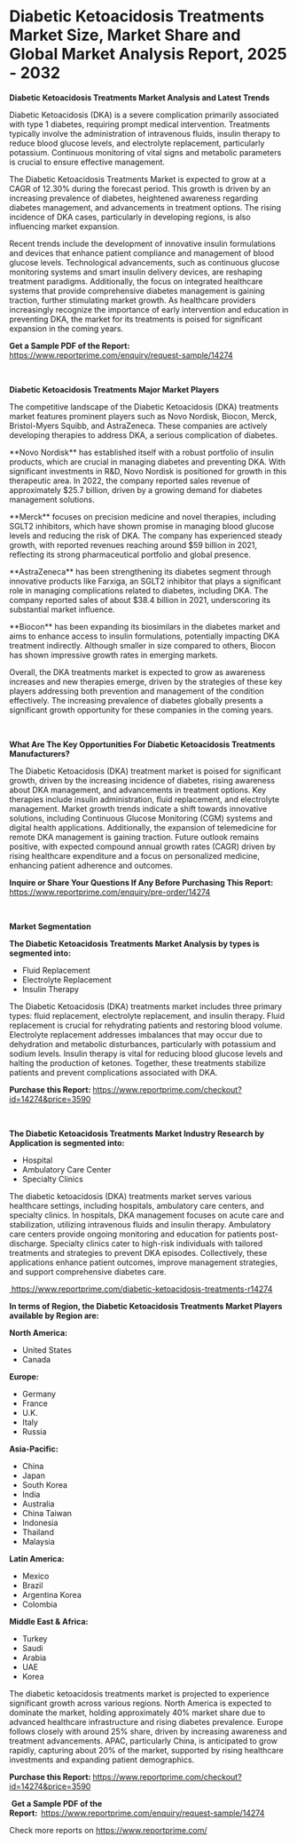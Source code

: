 <p><h1>Diabetic Ketoacidosis Treatments Market Size, Market Share and Global Market Analysis Report, 2025 - 2032</h1></p><p><strong>Diabetic Ketoacidosis Treatments Market Analysis and Latest Trends</strong></p>
<p><p>Diabetic Ketoacidosis (DKA) is a severe complication primarily associated with type 1 diabetes, requiring prompt medical intervention. Treatments typically involve the administration of intravenous fluids, insulin therapy to reduce blood glucose levels, and electrolyte replacement, particularly potassium. Continuous monitoring of vital signs and metabolic parameters is crucial to ensure effective management.</p><p>The Diabetic Ketoacidosis Treatments Market is expected to grow at a CAGR of 12.30% during the forecast period. This growth is driven by an increasing prevalence of diabetes, heightened awareness regarding diabetes management, and advancements in treatment options. The rising incidence of DKA cases, particularly in developing regions, is also influencing market expansion.</p><p>Recent trends include the development of innovative insulin formulations and devices that enhance patient compliance and management of blood glucose levels. Technological advancements, such as continuous glucose monitoring systems and smart insulin delivery devices, are reshaping treatment paradigms. Additionally, the focus on integrated healthcare systems that provide comprehensive diabetes management is gaining traction, further stimulating market growth. As healthcare providers increasingly recognize the importance of early intervention and education in preventing DKA, the market for its treatments is poised for significant expansion in the coming years.</p></p>
<p><strong>Get a Sample PDF of the Report:&nbsp;</strong> <a href="https://www.reportprime.com/enquiry/request-sample/14274?utm_campaign=3573&utm_medium=2&utm_source=Github&utm_content=ia&utm_term=20032025&utm_id=diabetic-ketoacidosis-treatments">https://www.reportprime.com/enquiry/request-sample/14274</a></p>
<p>&nbsp;</p>
<p><strong>Diabetic Ketoacidosis Treatments Major Market Players</strong></p>
<p><p>The competitive landscape of the Diabetic Ketoacidosis (DKA) treatments market features prominent players such as Novo Nordisk, Biocon, Merck, Bristol-Myers Squibb, and AstraZeneca. These companies are actively developing therapies to address DKA, a serious complication of diabetes.</p><p>**Novo Nordisk** has established itself with a robust portfolio of insulin products, which are crucial in managing diabetes and preventing DKA. With significant investments in R&D, Novo Nordisk is positioned for growth in this therapeutic area. In 2022, the company reported sales revenue of approximately $25.7 billion, driven by a growing demand for diabetes management solutions.</p><p>**Merck** focuses on precision medicine and novel therapies, including SGLT2 inhibitors, which have shown promise in managing blood glucose levels and reducing the risk of DKA. The company has experienced steady growth, with reported revenues reaching around $59 billion in 2021, reflecting its strong pharmaceutical portfolio and global presence.</p><p>**AstraZeneca** has been strengthening its diabetes segment through innovative products like Farxiga, an SGLT2 inhibitor that plays a significant role in managing complications related to diabetes, including DKA. The company reported sales of about $38.4 billion in 2021, underscoring its substantial market influence.</p><p>**Biocon** has been expanding its biosimilars in the diabetes market and aims to enhance access to insulin formulations, potentially impacting DKA treatment indirectly. Although smaller in size compared to others, Biocon has shown impressive growth rates in emerging markets.</p><p>Overall, the DKA treatments market is expected to grow as awareness increases and new therapies emerge, driven by the strategies of these key players addressing both prevention and management of the condition effectively. The increasing prevalence of diabetes globally presents a significant growth opportunity for these companies in the coming years.</p></p>
<p>&nbsp;</p>
<p><strong>What Are The Key Opportunities For Diabetic Ketoacidosis Treatments Manufacturers?</strong></p>
<p><p>The Diabetic Ketoacidosis (DKA) treatment market is poised for significant growth, driven by the increasing incidence of diabetes, rising awareness about DKA management, and advancements in treatment options. Key therapies include insulin administration, fluid replacement, and electrolyte management. Market growth trends indicate a shift towards innovative solutions, including Continuous Glucose Monitoring (CGM) systems and digital health applications. Additionally, the expansion of telemedicine for remote DKA management is gaining traction. Future outlook remains positive, with expected compound annual growth rates (CAGR) driven by rising healthcare expenditure and a focus on personalized medicine, enhancing patient adherence and outcomes.</p></p>
<p><strong>Inquire or Share Your Questions If Any Before Purchasing This Report:</strong> <a href="https://www.reportprime.com/enquiry/pre-order/14274?utm_campaign=3573&utm_medium=2&utm_source=Github&utm_content=ia&utm_term=20032025&utm_id=diabetic-ketoacidosis-treatments">https://www.reportprime.com/enquiry/pre-order/14274</a></p>
<p>&nbsp;</p>
<p><strong>Market Segmentation</strong></p>
<p><strong>The Diabetic Ketoacidosis Treatments Market Analysis by types is segmented into:</strong></p>
<p><ul><li>Fluid Replacement</li><li>Electrolyte Replacement</li><li>Insulin Therapy</li></ul></p>
<p><p>The Diabetic Ketoacidosis (DKA) treatments market includes three primary types: fluid replacement, electrolyte replacement, and insulin therapy. Fluid replacement is crucial for rehydrating patients and restoring blood volume. Electrolyte replacement addresses imbalances that may occur due to dehydration and metabolic disturbances, particularly with potassium and sodium levels. Insulin therapy is vital for reducing blood glucose levels and halting the production of ketones. Together, these treatments stabilize patients and prevent complications associated with DKA.</p></p>
<p><strong>Purchase this Report:&nbsp;</strong><a href="https://www.reportprime.com/checkout?id=14274&price=3590&utm_campaign=3573&utm_medium=2&utm_source=Github&utm_content=ia&utm_term=20032025&utm_id=diabetic-ketoacidosis-treatments">https://www.reportprime.com/checkout?id=14274&price=3590</a></p>
<p>&nbsp;</p>
<p><strong>The Diabetic Ketoacidosis Treatments Market Industry Research by Application is segmented into:</strong></p>
<p><ul><li>Hospital</li><li>Ambulatory Care Center</li><li>Specialty Clinics</li></ul></p>
<p><p>The diabetic ketoacidosis (DKA) treatments market serves various healthcare settings, including hospitals, ambulatory care centers, and specialty clinics. In hospitals, DKA management focuses on acute care and stabilization, utilizing intravenous fluids and insulin therapy. Ambulatory care centers provide ongoing monitoring and education for patients post-discharge. Specialty clinics cater to high-risk individuals with tailored treatments and strategies to prevent DKA episodes. Collectively, these applications enhance patient outcomes, improve management strategies, and support comprehensive diabetes care.</p></p>
<p><a href="https://www.reportprime.com/diabetic-ketoacidosis-treatments-r14274?utm_campaign=3573&utm_medium=2&utm_source=Github&utm_content=ia&utm_term=20032025&utm_id=diabetic-ketoacidosis-treatments">&nbsp;https://www.reportprime.com/diabetic-ketoacidosis-treatments-r14274</a></p>
<p><strong>In terms of Region, the Diabetic Ketoacidosis Treatments Market Players available by Region are:</strong></p>
<p>
    <p> <strong> North America: </strong>
        <ul>
            <li>United States</li>
            <li>Canada</li>
        </ul>
        </p> 
    <p> <strong> Europe: </strong>
        <ul>
            <li>Germany</li>
            <li>France</li>
            <li>U.K.</li>
            <li>Italy</li>
            <li>Russia</li>
        </ul>
        </p> 
    <p> <strong> Asia-Pacific: </strong>
        <ul>
            <li>China</li>
            <li>Japan</li>
            <li>South Korea</li>
            <li>India</li>
            <li>Australia</li>
            <li>China Taiwan</li>
            <li>Indonesia</li>
            <li>Thailand</li>
            <li>Malaysia</li>
        </ul>
        </p> 
    <p> <strong> Latin America: </strong>
        <ul>
            <li>Mexico</li>
            <li>Brazil</li>
            <li>Argentina Korea</li>
            <li>Colombia</li>
        </ul>
        </p> 
    <p> <strong> Middle East & Africa: </strong>
        <ul>
            <li>Turkey</li>
            <li>Saudi</li>
            <li>Arabia</li>
            <li>UAE</li>
            <li>Korea</li>
        </ul>
    </p>
    </p>
<p><p>The diabetic ketoacidosis treatments market is projected to experience significant growth across various regions. North America is expected to dominate the market, holding approximately 40% market share due to advanced healthcare infrastructure and rising diabetes prevalence. Europe follows closely with around 25% share, driven by increasing awareness and treatment advancements. APAC, particularly China, is anticipated to grow rapidly, capturing about 20% of the market, supported by rising healthcare investments and expanding patient demographics.</p></p>
<p><strong>Purchase this Report: </strong><a href="https://www.reportprime.com/checkout?id=14274&price=3590&utm_campaign=3573&utm_medium=2&utm_source=Github&utm_content=ia&utm_term=20032025&utm_id=diabetic-ketoacidosis-treatments">https://www.reportprime.com/checkout?id=14274&price=3590</a></p>
<p>&nbsp;<strong>Get a Sample PDF of the Report:&nbsp;&nbsp;</strong><a href="https://www.reportprime.com/enquiry/request-sample/14274?utm_campaign=3573&utm_medium=2&utm_source=Github&utm_content=ia&utm_term=20032025&utm_id=diabetic-ketoacidosis-treatments">https://www.reportprime.com/enquiry/request-sample/14274</a></p>
<p><strong></strong></p>
<p>Check more reports on <a href="https://www.reportprime.com/?utm_campaign=3573&utm_medium=2&utm_source=Github&utm_content=ia&utm_term=20032025&utm_id=diabetic-ketoacidosis-treatments">https://www.reportprime.com/</a></p>